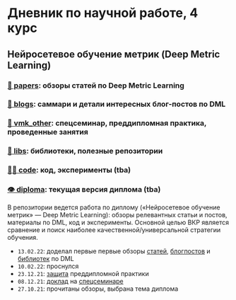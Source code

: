 # Дневник по научной работе, 4 курс
## Нейросетевое обучение метрик (Deep Metric Learning)

### [📄 papers](papers.md): обзоры статей по Deep Metric Learning

### [🎡 blogs](blogs.md): саммари и детали интересных блог-постов по DML

### [🗿 vmk_other](vmk_other): спецсеминар, преддипломная практика, проведенные занятия

### [💾 libs](libs.md): библиотеки, полезные репозитории

### [🧑‍💻 code](code): код, эксперименты (tba)

### [👁 diploma](diploma.pdf): текущая версия диплома (tba)

В репозитории ведется работа по диплому («Нейросетевое обучение метрик» — Deep Metric Learning): обзоры релевантных статьи и постов, материалы по DML, код и эксперименты. Основной целью ВКР является сравнение и поиск наиболее качественной/универсальной стратегии обучения. 

* `13.02.22`: доделал первые первые обзоры [статей](papers.md), [блогпостов](blogs.md) и [библиотек](libs.md) по DML
* `10.02.22`: проснулся
* `23.12.21`: [защита](vmk_other) преддипломной практики
* `08.12.21`: [доклад](vmk_other) на [спецсеминаре](https://github.com/Dyakonov/MSU/tree/master/SEMINARS)
* `27.10.21`: прочитаны обзоры, выбрана тема диплома
